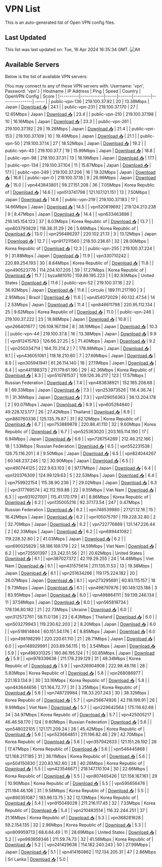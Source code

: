 # VPN List

This is an auto-generated list of Open VPN config files.

## Last Updated

This list was last updated on: Tue, 16 Apr 2024 16:35:34 GMT.
![Alt](https://repobeats.axiom.co/api/embed/186b98318ef1479477931607c1ad7d823f12451f.svg "Repobeats analytics image")

## Available Servers

Below is the list of available VPN servers:

(You may connect to any of these VPN servers with: Username: 'vpn', Password: 'vpn'.)
| Hostname | IP Address | Ping | Speed | Country | OpenVPN Config | Score |
|----------|------------|------|-------|---------|----------------| ----- |
| public-vpn-136 | 219.100.37.92 | 20 | 13.38Mbps | Japan | [Download 📥](./configs/server_0_JP.ovpn) | 24.1 |
| public-vpn-231 | 219.100.37.170 | 27 | 12.65Mbps | Japan | [Download 📥](./configs/server_1_JP.ovpn) | 23.4 |
| public-vpn-210 | 219.100.37.198 | 10 | 16.16Mbps | Japan | [Download 📥](./configs/server_2_JP.ovpn) | 23.3 |
| public-vpn-261 | 219.100.37.192 | 29 | 19.26Mbps | Japan | [Download 📥](./configs/server_3_JP.ovpn) | 21.4 |
| public-vpn-153 | 219.100.37.109 | 10 | 19.49Mbps | Japan | [Download 📥](./configs/server_4_JP.ovpn) | 21.1 |
| public-vpn-50 | 219.100.37.14 | 27 | 18.52Mbps | Japan | [Download 📥](./configs/server_5_JP.ovpn) | 19.2 |
| public-vpn-43 | 219.100.37.7 | 19 | 15.99Mbps | Japan | [Download 📥](./configs/server_6_JP.ovpn) | 18.8 |
| public-vpn-98 | 219.100.37.31 | 13 | 16.19Mbps | Japan | [Download 📥](./configs/server_7_JP.ovpn) | 17.1 |
| public-vpn-134 | 219.100.37.104 | 11 | 15.67Mbps | Japan | [Download 📥](./configs/server_8_JP.ovpn) | 17.1 |
| public-vpn-249 | 219.100.37.206 | 16 | 19.32Mbps | Japan | [Download 📥](./configs/server_9_JP.ovpn) | 16.6 |
| public-vpn-0 | 219.100.37.18 | 9 | 26.99Mbps | Japan | [Download 📥](./configs/server_10_JP.ovpn) | 15.0 |
| vpn443843801 | 59.27.151.208 | 36 | 7.05Mbps | Korea Republic of | [Download 📥](./configs/server_11_KR.ovpn) | 14.6 |
| vpn513741798 | 121.107.121.151 | 13 | 7.50Mbps | Japan | [Download 📥](./configs/server_12_JP.ovpn) | 14.6 |
| public-vpn-219 | 219.100.37.183 | 17 | 14.66Mbps | Japan | [Download 📥](./configs/server_13_JP.ovpn) | 14.5 |
| vpn520819692 | 219.124.213.238 | 9 | 8.47Mbps | Japan | [Download 📥](./configs/server_14_JP.ovpn) | 14.4 |
| vpn633463886 | 218.145.154.123 | 37 | 8.03Mbps | Korea Republic of | [Download 📥](./configs/server_15_KR.ovpn) | 13.7 |
| vpn603793829 | 118.38.31.29 | 26 | 5.66Mbps | Korea Republic of | [Download 📥](./configs/server_16_KR.ovpn) | 13.0 |
| vpn256486297 | 220.102.21.13 | 3 | 13.12Mbps | Japan | [Download 📥](./configs/server_17_JP.ovpn) | 12.7 |
| vpn917211560 | 218.50.236.61 | 32 | 28.00Mbps | Korea Republic of | [Download 📥](./configs/server_18_KR.ovpn) | 12.3 |
| public-vpn-255 | 219.100.37.224 | 9 | 31.88Mbps | Japan | [Download 📥](./configs/server_19_JP.ovpn) | 11.9 |
| vpn330710242 | 220.89.254.193 | 30 | 8.64Mbps | Korea Republic of | [Download 📥](./configs/server_20_KR.ovpn) | 11.8 |
| vpn490523776 | 114.204.107.205 | 39 | 17.27Mbps | Korea Republic of | [Download 📥](./configs/server_21_KR.ovpn) | 11.7 |
| byza881010 | 159.89.195.223 | 1 | 82.93Mbps | United States | [Download 📥](./configs/server_22_US.ovpn) | 11.6 |
| public-vpn-52 | 219.100.37.16 | 22 | 36.92Mbps | Japan | [Download 📥](./configs/server_23_JP.ovpn) | 11.6 |
| circulo | 189.111.217.190 | 3 | 2.95Mbps | Brazil | [Download 📥](./configs/server_24_BR.ovpn) | 11.6 |
| vpn454072029 | 60.132.47.54 | 14 | 2.53Mbps | Japan | [Download 📥](./configs/server_25_JP.ovpn) | 11.4 |
| vpn846611798 | 220.95.112.134 | 25 | 9.62Mbps | Korea Republic of | [Download 📥](./configs/server_26_KR.ovpn) | 11.0 |
| public-vpn-246 | 219.100.37.222 | 23 | 18.88Mbps | Japan | [Download 📥](./configs/server_27_JP.ovpn) | 10.8 |
| vpn266401677 | 126.108.167.194 | 8 | 38.19Mbps | Japan | [Download 📥](./configs/server_28_JP.ovpn) | 10.3 |
| public-vpn-44 | 219.100.37.8 | 16 | 13.38Mbps | Japan | [Download 📥](./configs/server_29_JP.ovpn) | 9.9 |
| vpn912415763 | 126.66.27.25 | 5 | 71.40Mbps | Japan | [Download 📥](./configs/server_30_JP.ovpn) | 9.2 |
| vpn250334714 | 164.70.214.2 | 7 | 178.98Mbps | Japan | [Download 📥](./configs/server_31_JP.ovpn) | 9.1 |
| vpn436051061 | 118.18.210.60 | 7 | 27.69Mbps | Japan | [Download 📥](./configs/server_32_JP.ovpn) | 8.9 |
| vpn305941941 | 61.26.114.140 | 18 | 27.11Mbps | Japan | [Download 📥](./configs/server_33_JP.ovpn) | 8.4 |
| vpn441188373 | 211.179.61.190 | 29 | 42.36Mbps | Korea Republic of | [Download 📥](./configs/server_34_KR.ovpn) | 8.3 |
| vpn510781537 | 109.126.36.217 | 123 | 17.57Mbps | Russian Federation | [Download 📥](./configs/server_35_RU.ovpn) | 7.4 |
| vpn483838921 | 152.165.208.68 | 8 | 69.33Mbps | Japan | [Download 📥](./configs/server_36_JP.ovpn) | 7.3 |
| vpn253973526 | 118.4.36.74 | 11 | 31.36Mbps | Japan | [Download 📥](./configs/server_37_JP.ovpn) | 7.3 |
| vpn129056363 | 36.13.204.178 | 2 | 93.07Mbps | Japan | [Download 📥](./configs/server_38_JP.ovpn) | 6.9 |
| vpn605284840 | 49.228.123.177 | 26 | 27.42Mbps | Thailand | [Download 📥](./configs/server_39_TH.ovpn) | 6.9 |
| vpn880760336 | 125.135.76.87 | 31 | 82.12Mbps | Korea Republic of | [Download 📥](./configs/server_40_KR.ovpn) | 6.7 |
| vpn753889878 | 220.86.41.110 | 32 | 9.60Mbps | Korea Republic of | [Download 📥](./configs/server_41_KR.ovpn) | 6.7 |
| vpn525363020 | 203.165.114.190 | 17 | 6.94Mbps | Japan | [Download 📥](./configs/server_42_JP.ovpn) | 6.6 |
| vpn726754289 | 212.46.212.166 | 18 | 1.33Mbps | Russian Federation | [Download 📥](./configs/server_43_RU.ovpn) | 6.5 |
| vpn552231538 | 126.75.116.201 | 4 | 9.50Mbps | Japan | [Download 📥](./configs/server_44_JP.ovpn) | 6.5 |
| vpn824044267 | 60.148.237.246 | 12 | 30.90Mbps | Japan | [Download 📥](./configs/server_45_JP.ovpn) | 6.5 |
| vpn490744125 | 222.9.63.103 | 6 | 97.17Mbps | Japan | [Download 📥](./configs/server_46_JP.ovpn) | 6.4 |
| vpn120376309 | 124.99.129.63 | 5 | 22.53Mbps | Japan | [Download 📥](./configs/server_47_JP.ovpn) | 6.4 |
| vpn759922154 | 115.38.90.236 | 7 | 29.02Mbps | Japan | [Download 📥](./configs/server_48_JP.ovpn) | 6.3 |
| vpn317769574 | 42.112.159.88 | 22 | 9.55Mbps | Viet Nam | [Download 📥](./configs/server_49_VN.ovpn) | 6.3 |
| vpn931027001 | 115.41.170.179 | 41 | 8.86Mbps | Korea Republic of | [Download 📥](./configs/server_50_KR.ovpn) | 6.2 |
| vpn135005216 | 92.37.173.54 | 247 | 0.47Mbps | Russian Federation | [Download 📥](./configs/server_51_RU.ovpn) | 6.2 |
| vpn748539980 | 27.121.12.16 | 15 | 16.42Mbps | Japan | [Download 📥](./configs/server_52_JP.ovpn) | 6.2 |
| vpn105075797 | 119.228.32.80 | 2 | 32.70Mbps | Japan | [Download 📥](./configs/server_53_JP.ovpn) | 6.2 |
| vpn722776889 | 131.147.226.44 | 2 | 62.33Mbps | Japan | [Download 📥](./configs/server_54_JP.ovpn) | 6.2 |
| vpn689441082 | 119.228.32.80 | 2 | 41.03Mbps | Japan | [Download 📥](./configs/server_55_JP.ovpn) | 6.2 |
| vpn690025829 | 58.186.168.179 | 22 | 14.59Mbps | Viet Nam | [Download 📥](./configs/server_56_VN.ovpn) | 6.2 |
| vpn725501397 | 23.242.51.56 | 21 | 20.62Mbps | United States | [Download 📥](./configs/server_57_US.ovpn) | 6.1 |
| vpn387027372 | 42.119.29.255 | 24 | 14.48Mbps | Viet Nam | [Download 📥](./configs/server_58_VN.ovpn) | 6.1 |
| vpn431575614 | 211.135.11.53 | 13 | 19.38Mbps | Japan | [Download 📥](./configs/server_59_JP.ovpn) | 6.1 |
| vpn251634266 | 119.175.224.182 | 20 | 26.07Mbps | Japan | [Download 📥](./configs/server_60_JP.ovpn) | 6.1 |
| vpn273295691 | 60.83.115.157 | 16 | 9.73Mbps | Japan | [Download 📥](./configs/server_61_JP.ovpn) | 6.1 |
| vpn498797876 | 90.149.125.188 | 3 | 83.95Mbps | Japan | [Download 📥](./configs/server_62_JP.ovpn) | 6.0 |
| vpn498864111 | 59.139.246.134 | 11 | 37.58Mbps | Japan | [Download 📥](./configs/server_63_JP.ovpn) | 6.0 |
| vpn565819734 | 178.136.80.182 | 21 | 22.73Mbps | Ukraine | [Download 📥](./configs/server_64_UA.ovpn) | 6.0 |
| vpn312572761 | 58.11.0.136 | 23 | 6.43Mbps | Thailand | [Download 📥](./configs/server_65_TH.ovpn) | 6.0 |
| vpn503279943 | 119.230.62.203 | 2 | 8.20Mbps | Japan | [Download 📥](./configs/server_66_JP.ovpn) | 6.0 |
| vpn518614844 | 60.151.54.176 | 4 | 8.85Mbps | Japan | [Download 📥](./configs/server_67_JP.ovpn) | 6.0 |
| vpn498198299 | 220.220.61.110 | 21 | 28.71Mbps | Japan | [Download 📥](./configs/server_68_JP.ovpn) | 6.0 |
| vpn148929991 | 203.89.56.115 | 15 | 3.54Mbps | Japan | [Download 📥](./configs/server_69_JP.ovpn) | 5.9 |
| vpn498331325 | 160.86.195.124 | 1 | 50.85Mbps | Japan | [Download 📥](./configs/server_70_JP.ovpn) | 5.9 |
| vpn978339638 | 211.178.239.129 | 31 | 48.34Mbps | Korea Republic of | [Download 📥](./configs/server_71_KR.ovpn) | 5.9 |
| vpn326904908 | 222.98.48.118 | 28 | 5.83Mbps | Korea Republic of | [Download 📥](./configs/server_72_KR.ovpn) | 5.8 |
| vpn268086977 | 221.163.134.9 | 30 | 33.16Mbps | Korea Republic of | [Download 📥](./configs/server_73_KR.ovpn) | 5.8 |
| vpn443644656 | 121.164.72.77 | 31 | 3.25Mbps | Korea Republic of | [Download 📥](./configs/server_74_KR.ovpn) | 5.8 |
| vpn748729984 | 118.33.207.243 | 30 | 38.32Mbps | Korea Republic of | [Download 📥](./configs/server_75_KR.ovpn) | 5.7 |
| vpn256674926 | 42.118.199.91 | 26 | 9.99Mbps | Viet Nam | [Download 📥](./configs/server_76_VN.ovpn) | 5.7 |
| vpn229642564 | 175.116.62.68 | 34 | 34.97Mbps | Korea Republic of | [Download 📥](./configs/server_77_KR.ovpn) | 5.7 |
| vpn425005217 | 46.46.58.170 | 124 | 9.60Mbps | Russian Federation | [Download 📥](./configs/server_78_RU.ovpn) | 5.6 |
| vpn548022105 | 121.171.209.24 | 28 | 45.42Mbps | Korea Republic of | [Download 📥](./configs/server_79_KR.ovpn) | 5.6 |
| vpn523664851 | 211.196.82.46 | 29 | 42.70Mbps | Korea Republic of | [Download 📥](./configs/server_80_KR.ovpn) | 5.6 |
| vpn357942633 | 121.151.26.192 | 28 | 17.47Mbps | Korea Republic of | [Download 📥](./configs/server_81_KR.ovpn) | 5.6 |
| vpn546445868 | 121.168.217.185 | 31 | 36.11Mbps | Korea Republic of | [Download 📥](./configs/server_82_KR.ovpn) | 5.6 |
| vpn504150830 | 220.83.162.60 | 28 | 40.26Mbps | Korea Republic of | [Download 📥](./configs/server_83_KR.ovpn) | 5.5 |
| vpn423546671 | 218.147.110.104 | 30 | 22.66Mbps | Korea Republic of | [Download 📥](./configs/server_84_KR.ovpn) | 5.5 |
| vpn807465426 | 121.158.167.161 | 29 | 10.90Mbps | Korea Republic of | [Download 📥](./configs/server_85_KR.ovpn) | 5.5 |
| vpn595656476 | 211.184.46.106 | 31 | 9.58Mbps | Korea Republic of | [Download 📥](./configs/server_86_KR.ovpn) | 5.5 |
| vpn890351087 | 183.96.13.75 | 32 | 12.13Mbps | Korea Republic of | [Download 📥](./configs/server_87_KR.ovpn) | 5.4 |
| vpn915048028 | 211.216.117.45 | 32 | 7.33Mbps | Korea Republic of | [Download 📥](./configs/server_88_KR.ovpn) | 5.4 |
| vpn210483514 | 116.32.244.251 | 37 | 21.16Mbps | Korea Republic of | [Download 📥](./configs/server_89_KR.ovpn) | 5.3 |
| vpn368281628 | 59.2.154.135 | 32 | 2.96Mbps | Korea Republic of | [Download 📥](./configs/server_90_KR.ovpn) | 5.3 |
| vpn909959713 | 68.6.64.49 | 11 | 28.69Mbps | United States | [Download 📥](./configs/server_91_US.ovpn) | 5.2 |
| vpn993859346 | 211.59.74.73 | 32 | 41.56Mbps | Korea Republic of | [Download 📥](./configs/server_92_KR.ovpn) | 5.2 |
| vpn241429636 | 114.182.240.243 | 50 | 27.99Mbps | Japan | [Download 📥](./configs/server_93_JP.ovpn) | 5.1 |
| vpn414160862 | 112.134.205.31 | 47 | 2.86Mbps | Sri Lanka | [Download 📥](./configs/server_94_LK.ovpn) | 5.0 |
